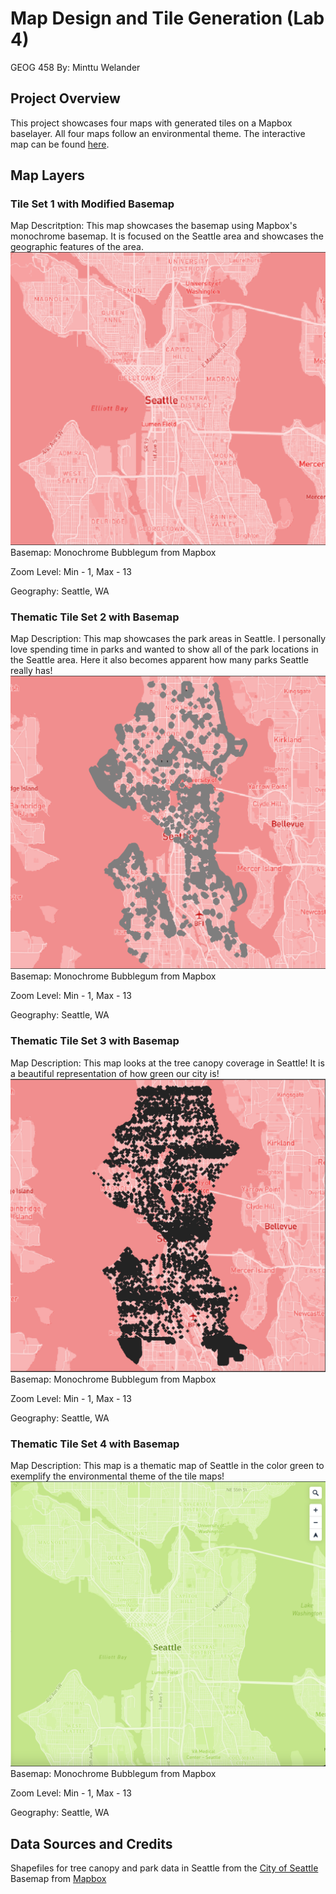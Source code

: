 # Map Design and Tile Generation (Lab 4)
GEOG 458
By: Minttu Welander

## Project Overview
This project showcases four maps with generated tiles on a Mapbox baselayer. All four maps follow an environmental theme. The interactive map can be found [here](https://mintwel.github.io/TileGenerationLab/index.html).

## Map Layers
### Tile Set 1 with Modified Basemap
Map Descritption: This map showcases the basemap using Mapbox's monochrome basemap. It is focused on the Seattle area and showcases the geographic features of the area.
![](img/basemap.png)
Basemap: Monochrome Bubblegum from Mapbox

Zoom Level: Min - 1, Max - 13

Geography: Seattle, WA

### Thematic Tile Set 2 with Basemap
Map Description: This map showcases the park areas in Seattle. I personally love spending time in parks and wanted to show all of the park locations in the Seattle area. Here it also becomes apparent how many parks Seattle really has!
![](img/parks.png)
Basemap: Monochrome Bubblegum from Mapbox

Zoom Level: Min - 1, Max - 13

Geography: Seattle, WA

### Thematic Tile Set 3 with Basemap
Map Description: This map looks at the tree canopy coverage in Seattle! It is a beautiful representation of how green our city is!
![](img/tree_canopy.png)
Basemap: Monochrome Bubblegum from Mapbox

Zoom Level: Min - 1, Max - 13

Geography: Seattle, WA

### Thematic Tile Set 4 with Basemap
Map Description: This map is a thematic map of Seattle in the color green to exemplify the environmental theme of the tile maps!
![](img/green_seattle.png)
Basemap: Monochrome Bubblegum from Mapbox

Zoom Level: Min - 1, Max - 13

Geography: Seattle, WA

## Data Sources and Credits
Shapefiles for tree canopy and park data in Seattle from the [City of Seattle](https://data-seattlecitygis.opendata.arcgis.com/)
Basemap from [Mapbox](https://www.mapbox.com/)

